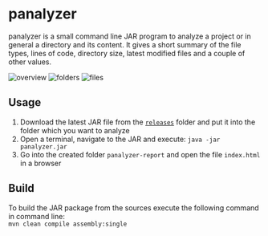 panalyzer
=========

panalyzer is a small command line JAR program to analyze a project or in general a directory and its content. It gives a short summary of the file types, lines of code, directory size, latest modified files and a couple of other values.

![overview](http://i.imgur.com/MzXnvwk.jpg)
![folders](http://i.imgur.com/ksoChhS.jpg)
![files](http://i.imgur.com/QeLvVZb.jpg)

Usage
-----
1. Download the latest JAR file from the [`releases`](/releases) folder and put it into the folder which you want to analyze
2. Open a terminal, navigate to the JAR and execute: `java -jar panalyzer.jar`
3. Go into the created folder `panalyzer-report` and open the file `index.html` in a browser

Build
-----
To build the JAR package from the sources execute the following command in command line:  
`mvn clean compile assembly:single`

